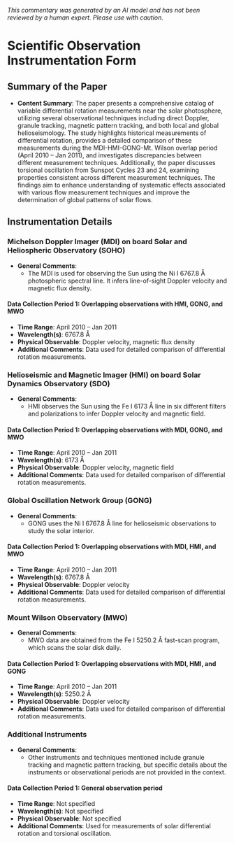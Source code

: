 _This commentary was generated by an AI model and has not been reviewed by a human expert. Please use with caution._

# Scientific Observation Instrumentation Form

## Summary of the Paper
- **Content Summary**: The paper presents a comprehensive catalog of variable differential rotation measurements near the solar photosphere, utilizing several observational techniques including direct Doppler, granule tracking, magnetic pattern tracking, and both local and global helioseismology. The study highlights historical measurements of differential rotation, provides a detailed comparison of these measurements during the MDI-HMI-GONG-Mt. Wilson overlap period (April 2010 – Jan 2011), and investigates discrepancies between different measurement techniques. Additionally, the paper discusses torsional oscillation from Sunspot Cycles 23 and 24, examining properties consistent across different measurement techniques. The findings aim to enhance understanding of systematic effects associated with various flow measurement techniques and improve the determination of global patterns of solar flows.

## Instrumentation Details

### Michelson Doppler Imager (MDI) on board Solar and Heliospheric Observatory (SOHO)
- **General Comments**:
   - The MDI is used for observing the Sun using the Ni I 6767.8 Å photospheric spectral line. It infers line-of-sight Doppler velocity and magnetic flux density.

#### Data Collection Period 1: Overlapping observations with HMI, GONG, and MWO
- **Time Range**: April 2010 – Jan 2011
- **Wavelength(s)**: 6767.8 Å
- **Physical Observable**: Doppler velocity, magnetic flux density
- **Additional Comments**: Data used for detailed comparison of differential rotation measurements.

### Helioseismic and Magnetic Imager (HMI) on board Solar Dynamics Observatory (SDO)
- **General Comments**:
   - HMI observes the Sun using the Fe I 6173 Å line in six different filters and polarizations to infer Doppler velocity and magnetic field.

#### Data Collection Period 1: Overlapping observations with MDI, GONG, and MWO
- **Time Range**: April 2010 – Jan 2011
- **Wavelength(s)**: 6173 Å
- **Physical Observable**: Doppler velocity, magnetic field
- **Additional Comments**: Data used for detailed comparison of differential rotation measurements.

### Global Oscillation Network Group (GONG)
- **General Comments**:
   - GONG uses the Ni I 6767.8 Å line for helioseismic observations to study the solar interior.

#### Data Collection Period 1: Overlapping observations with MDI, HMI, and MWO
- **Time Range**: April 2010 – Jan 2011
- **Wavelength(s)**: 6767.8 Å
- **Physical Observable**: Doppler velocity
- **Additional Comments**: Data used for detailed comparison of differential rotation measurements.

### Mount Wilson Observatory (MWO)
- **General Comments**:
   - MWO data are obtained from the Fe I 5250.2 Å fast-scan program, which scans the solar disk daily.

#### Data Collection Period 1: Overlapping observations with MDI, HMI, and GONG
- **Time Range**: April 2010 – Jan 2011
- **Wavelength(s)**: 5250.2 Å
- **Physical Observable**: Doppler velocity
- **Additional Comments**: Data used for detailed comparison of differential rotation measurements.

### Additional Instruments
- **General Comments**:
   - Other instruments and techniques mentioned include granule tracking and magnetic pattern tracking, but specific details about the instruments or observational periods are not provided in the context.

#### Data Collection Period 1: General observation period
- **Time Range**: Not specified
- **Wavelength(s)**: Not specified
- **Physical Observable**: Not specified
- **Additional Comments**: Used for measurements of solar differential rotation and torsional oscillation.
